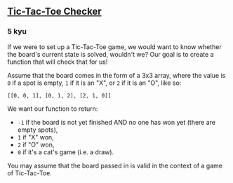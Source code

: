<h2><a href=https://www.codewars.com/kata/525caa5c1bf619d28c000335/train/javascript target="_blank">Tic-Tac-Toe Checker</a></h2><h3>5 kyu</h3><p>If we were to set up a Tic-Tac-Toe game, we would want to know whether the board's current state is solved, wouldn't we? Our goal is to create a function that will check that for us!</p><p>Assume that the board comes in the form of a 3x3 array, where the value is <code>0</code> if a spot is empty, <code>1</code> if it is an "X", or <code>2</code> if it is an "O", like so:</p><pre><code>[[0, 0, 1], [0, 1, 2], [2, 1, 0]]</code></pre><p>We want our function to return:</p><ul><li><code>-1</code> if the board is not yet finished AND no one has won yet (there are empty spots),</li><li><code>1</code> if "X" won,</li><li><code>2</code> if "O" won,</li><li><code>0</code> if it's a cat's game (i.e. a draw).</li></ul><p>You may assume that the board passed in is valid in the context of a game of Tic-Tac-Toe.</p>